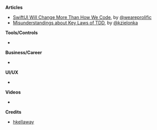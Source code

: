 **Articles**

* [SwiftUI Will Change More Than How We Code](https://www.prolificinteractive.com/2019/06/07/swiftui-will-change-more-than-how-we-code/), by [@weareprolific](https://twitter.com/weareprolific)
* [Misunderstandings about Key Laws of TDD](https://www.thedroidsonroids.com/blog/key-laws-of-tdd), by [@kzielonka](https://twitter.com/kzielonka)

**Tools/Controls**

* 

**Business/Career**

* 

**UI/UX**

* 

**Videos**

* 

**Credits**

* [hkellaway](https://github.com/hkellaway)
